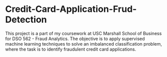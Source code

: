 # Credit-Card-Application-Frud-Detection
This project is a part of my coursework at USC Marshall School of Business for DSO 562 - Fraud Analytics. The objective is to apply supervised machine learning techniques to solve an imbalanced classification problem, where the task is to identify fraudulent credit card applications. 
